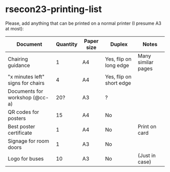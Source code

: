 # rsecon23-printing-list

Please, add anything that can be printed on a normal printer (I presume A3 at most):

| Document                          | Quantity | Paper size | Duplex                  | Notes              |
| --------------------------------- | -------- | ---------- | ----------------------- | ------------------ |
| Chairing guidance                 | 1        | A4         | Yes, flip on long edge  | Many similar pages |
| "x minutes left" signs for chairs | 4        | A4         | Yes, flip on short edge |                    |
| Documents for workshop (@cc-a)    | 20?      | A3         | ?                       |                    |
| QR codes for posters              | 15       | A4         | No                      |                    |
| Best poster certificate           | 1        | A4         | No                      | Print on card      |
| Signage for room doors            | 1        | A3         | No                      |                    |
| Logo for buses                    | 10       | A3         | No                      | (Just in case)     |
